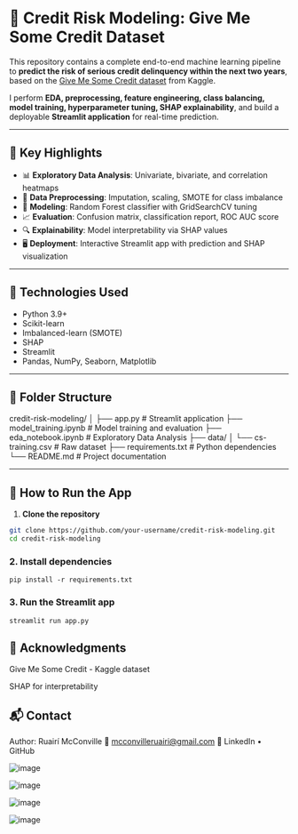 # 🧮 Credit Risk Modeling: Give Me Some Credit Dataset

This repository contains a complete end-to-end machine learning pipeline to **predict the risk of serious credit delinquency within the next two years**, based on the [Give Me Some Credit dataset](https://www.kaggle.com/c/GiveMeSomeCredit) from Kaggle.

I perform **EDA, preprocessing, feature engineering, class balancing, model training, hyperparameter tuning, SHAP explainability**, and build a deployable **Streamlit application** for real-time prediction.

---

## 📌 Key Highlights

- 📊 **Exploratory Data Analysis**: Univariate, bivariate, and correlation heatmaps
- 🧹 **Data Preprocessing**: Imputation, scaling, SMOTE for class imbalance
- 🤖 **Modeling**: Random Forest classifier with GridSearchCV tuning
- 📈 **Evaluation**: Confusion matrix, classification report, ROC AUC score
- 🔍 **Explainability**: Model interpretability via SHAP values
- 🖥 **Deployment**: Interactive Streamlit app with prediction and SHAP visualization

---

## 🔧 Technologies Used

- Python 3.9+
- Scikit-learn
- Imbalanced-learn (SMOTE)
- SHAP
- Streamlit
- Pandas, NumPy, Seaborn, Matplotlib

---

## 📁 Folder Structure

credit-risk-modeling/
│
├── app.py                     # Streamlit application
├── model_training.ipynb       # Model training and evaluation
├── eda_notebook.ipynb         # Exploratory Data Analysis
├── data/
│   └── cs-training.csv        # Raw dataset
├── requirements.txt           # Python dependencies
└── README.md                  # Project documentation


---

## 🚀 How to Run the App

1. **Clone the repository**

```bash
git clone https://github.com/your-username/credit-risk-modeling.git
cd credit-risk-modeling
```

### 2. Install dependencies
```
pip install -r requirements.txt
```
### 3. Run the Streamlit app
```
streamlit run app.py
```

## 🙏 Acknowledgments
Give Me Some Credit - Kaggle dataset

SHAP for interpretability

## 📬 Contact
Author: Ruairí McConville
📧 mcconvilleruairi@gmail.com
🔗 LinkedIn • GitHub




![image](https://github.com/user-attachments/assets/623dd394-f7de-45b2-ba0f-593d5ed8f4ab)


![image](https://github.com/user-attachments/assets/ed7266c6-655d-4ff6-bc31-fe025665213f)


![image](https://github.com/user-attachments/assets/4fdf9a31-f28e-48a3-9cb9-2dcb5188280d)


![image](https://github.com/user-attachments/assets/c2ec2d2c-2010-4215-8c8a-85b50c056d52)

